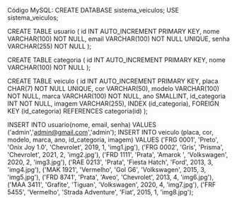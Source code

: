 Código MySQL: CREATE DATABASE sistema_veiculos; USE sistema_veiculos;

CREATE TABLE usuario ( id INT AUTO_INCREMENT PRIMARY KEY, nome VARCHAR(100) NOT NULL, email VARCHAR(100) NOT NULL UNIQUE, senha VARCHAR(255) NOT NULL );

CREATE TABLE categoria ( id INT AUTO_INCREMENT PRIMARY KEY, nome VARCHAR(100) NOT NULL );

CREATE TABLE veiculo ( id INT AUTO_INCREMENT PRIMARY KEY, placa CHAR(7) NOT NULL UNIQUE, cor VARCHAR(50), modelo VARCHAR(100) NOT NULL, marca VARCHAR(100) NOT NULL, ano SMALLINT, id_categoria INT NOT NULL, imagem VARCHAR(255), INDEX (id_categoria), FOREIGN KEY (id_categoria) REFERENCES categoria(id) );

INSERT INTO usuario(nome, email, senha) VALUES ('admin','admin@gmail.com','admin');
INSERT INTO veiculo (placa, cor, modelo, marca, ano, id_categoria, imagem) VALUES ('FRG 0001', 'Preto', 'Onix Joy 1.0', 'Chevrolet', 2019, 1, 'img1.jpg'), ('FRG 0002', 'Gris', 'Prisma', 'Chevrolet', 2021, 2, 'img2.jpg'), ('FRD 1111', 'Prata', 'Amarok ', 'Volkswagen', 2020, 2, 'img3.jpg'), ('RAE 0213', 'Prata', 'Fiesta Hatch', 'Ford', 2013, 3, 'img4.jpg'), ('MAK 1921', 'Vermelho', 'Gol G6', 'Volkswagen', 2015, 3, 'img5.jpg'), ('FRD 8741', 'Prata', 'Aveo', 'Chevrolet', 2013, 4, 'img6.jpg'), ('MAA 3411', 'Grafite', 'Tiguan', 'Volkswagen', 2020, 4, 'img7.jpg'), ('FRF 5455', 'Vermelho', 'Strada Adventure', 'Fiat', 2015, 1, 'img8.jpg');
